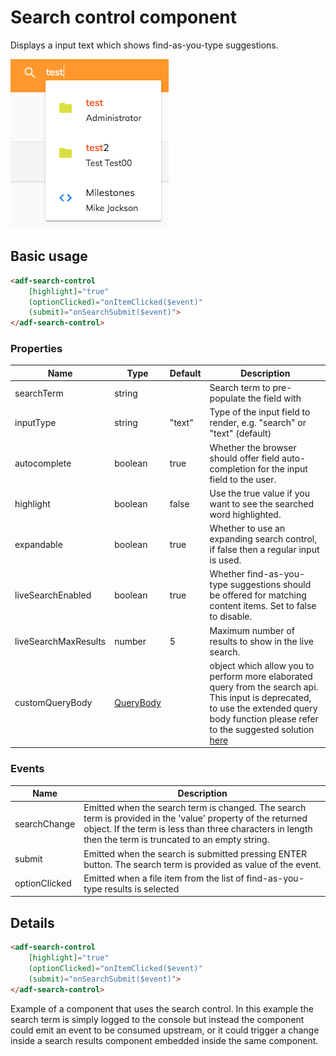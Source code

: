 # Search control component

Displays a input text which shows find-as-you-type suggestions.

![adf-search-control](docassets/images/search-control-component.png)

## Basic usage

```html
<adf-search-control 
    [highlight]="true"
    (optionClicked)="onItemClicked($event)"
    (submit)="onSearchSubmit($event)">
</adf-search-control>
```

### Properties

| Name | Type | Default | Description |
| ---- | ---- | ------- | ----------- |
| searchTerm | string |  | Search term to pre-populate the field with |
| inputType | string | "text" | Type of the input field to render, e.g. "search" or "text" (default) |
| autocomplete | boolean | true | Whether the browser should offer field auto-completion for the input field to the user. |
| highlight | boolean | false | Use the true value if you want to see the searched word highlighted. |
| expandable | boolean | true | Whether to use an expanding search control, if false then a regular input is used. |
| liveSearchEnabled | boolean | true | Whether find-as-you-type suggestions should be offered for matching content items. Set to false to disable. |
| liveSearchMaxResults | number | 5 | Maximum number of results to show in the live search. |
| customQueryBody | [QueryBody](https://github.com/Alfresco/alfresco-js-api/blob/1.6.0/src/alfresco-search-rest-api/docs/QueryBody.md) |  | object which allow you to perform more elaborated query from the search api. This input is deprecated, to use the extended query body function please refer to the suggested solution [here](search-configuration.interface.md) |

### Events

| Name | Description |
| ---- | ----------- |
| searchChange | Emitted when the search term is changed. The search term is provided in the 'value' property of the returned object.  If the term is less than three characters in length then the term is truncated to an empty string. |
| submit | Emitted when the search is submitted pressing ENTER button. The search term is provided as value of the event. |
| optionClicked | Emitted when a file item from the list of find-as-you-type results is selected |

## Details

```html
<adf-search-control 
    [highlight]="true"
    (optionClicked)="onItemClicked($event)"
    (submit)="onSearchSubmit($event)">
</adf-search-control>
```

Example of a component that uses the search control. In this example the search term is simply logged to the console
but instead the component could emit an event to be consumed upstream, or it could trigger a change inside a search
results component embedded inside the same component.
